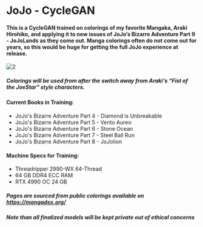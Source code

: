 # JoJo - CycleGAN

#### This is a CycleGAN trained on colorings of my favorite Mangaka, Araki Hirohiko, and applying it to new issues of JoJo’s Bizarre Adventure Part 9 - JoJoLands as they come out. Manga colorings often do not come out for years, so this would be huge for getting the full JoJo experience at release.


![2](https://user-images.githubusercontent.com/25708712/231305405-d3a166ff-97bf-460e-b2d7-00e254c52e60.png)

##### Colorings will be used from after the switch away from Araki's "Fist of the JoeStar" style characters.

#### Current Books in Training:
* JoJo's Bizarre Adventure Part 4 - Diamond is Unbreakable
* JoJo's Bizarre Adventure Part 5 - Vento Aureo
* JoJo's Bizarre Adventure Part 6 - Stone Ocean
* JoJo's Bizarre Adventure Part 7 - Steel Ball Run
* JoJo's Bizarre Adventure Part 8 - JoJolion

#### Machine Specs for Training:
* Threadripper 2990-WX 64-Thread
* 64 GB DDR4 ECC RAM
* RTX 4990 OC 24 GB


#####  Pages are sourced from public colorings available on https://mangadex.org/
#####  Note than all finalized models will be kept private out of ethical concerns
